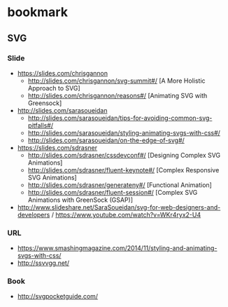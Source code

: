 # bookmark

## SVG 

### Slide

  * https://slides.com/chrisgannon
    * http://slides.com/chrisgannon/svg-summit#/ [A More Holistic Approach to SVG]
    * http://slides.com/chrisgannon/reasons#/ [Animating SVG with Greensock]
  * http://slides.com/sarasoueidan
    * http://slides.com/sarasoueidan/tips-for-avoiding-common-svg-pitfalls#/
    * http://slides.com/sarasoueidan/styling-animating-svgs-with-css#/
    * http://slides.com/sarasoueidan/on-the-edge-of-svg#/
  * https://slides.com/sdrasner
    * http://slides.com/sdrasner/cssdevconf#/ [Designing Complex SVG Animations]
    * http://slides.com/sdrasner/fluent-keynote#/ [Complex Responsive SVG Animations]
    * http://slides.com/sdrasner/generateny#/ [Functional Animation]
    * http://slides.com/sdrasner/fluent-session#/ [Complex SVG Animations with GreenSock (GSAP)]
  * http://www.slideshare.net/SaraSoueidan/svg-for-web-designers-and-developers / https://www.youtube.com/watch?v=WKr4ryx2-U4

### URL

  * https://www.smashingmagazine.com/2014/11/styling-and-animating-svgs-with-css/
  * http://ssvvgg.net/


### Book
  
  * http://svgpocketguide.com/

